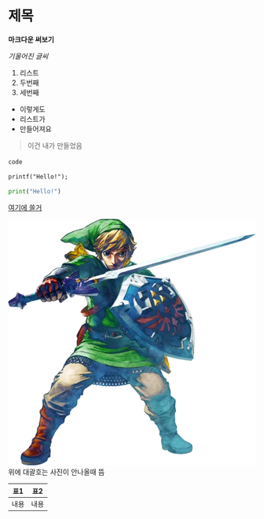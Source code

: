 # 제목

**마크다운 써보기**

_기울어진 글씨_

1. 리스트
2. 두번째
3. 세번째

- 이렇게도
- 리스트가
- 만들어져요

> 이건 내가 만들었음

`code`

```
printf("Hello!");
```

```python
print("Hello!")
```

[여기에 쓸거](<https://namu.wiki/w/%EB%A7%81%ED%81%AC(%EC%A0%A4%EB%8B%A4%EC%9D%98%20%EC%A0%84%EC%84%A4%20%EC%8B%9C%EB%A6%AC%EC%A6%88)>)

![alt text](image.png)
위에 대괄호는 사진이 안나올때 뜸

| 표1  | 표2  |
| :--: | :--: |
| 내용 | 내용 |
